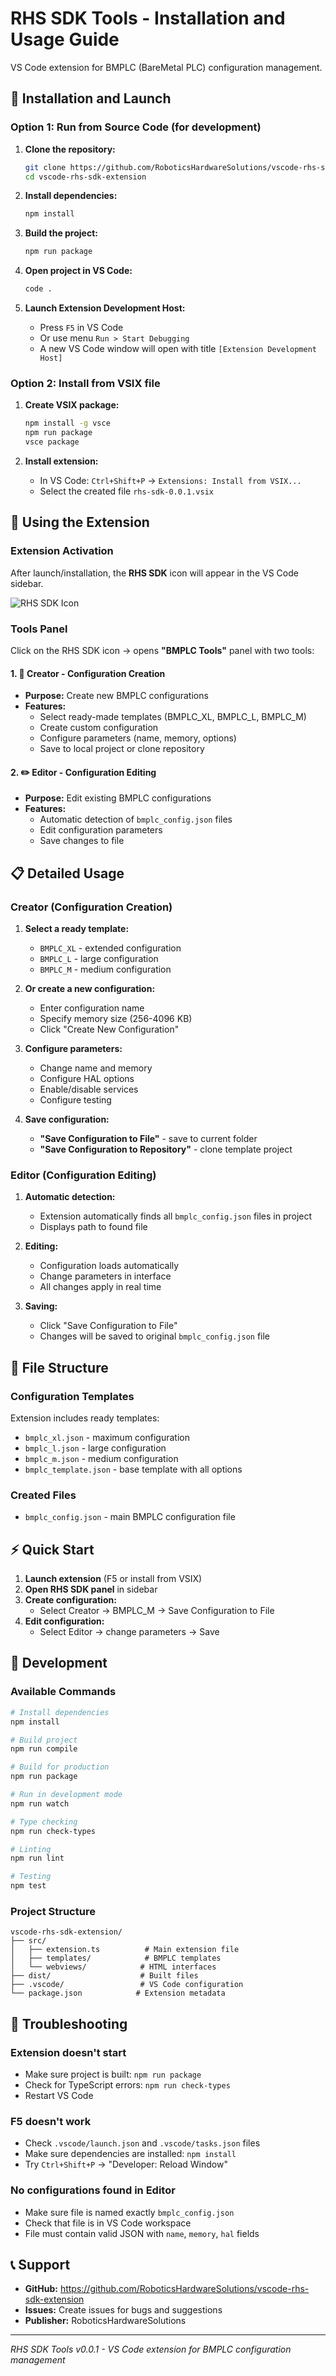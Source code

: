 # RHS SDK Tools - Installation and Usage Guide

VS Code extension for BMPLC (BareMetal PLC) configuration management.

## 🚀 Installation and Launch

### Option 1: Run from Source Code (for development)

1. **Clone the repository:**
   ```bash
   git clone https://github.com/RoboticsHardwareSolutions/vscode-rhs-sdk-extension.git
   cd vscode-rhs-sdk-extension
   ```

2. **Install dependencies:**
   ```bash
   npm install
   ```

3. **Build the project:**
   ```bash
   npm run package
   ```

4. **Open project in VS Code:**
   ```bash
   code .
   ```

5. **Launch Extension Development Host:**
   - Press `F5` in VS Code
   - Or use menu `Run > Start Debugging`
   - A new VS Code window will open with title `[Extension Development Host]`

### Option 2: Install from VSIX file

1. **Create VSIX package:**
   ```bash
   npm install -g vsce
   npm run package
   vsce package
   ```

2. **Install extension:**
   - In VS Code: `Ctrl+Shift+P` → `Extensions: Install from VSIX...`
   - Select the created file `rhs-sdk-0.0.1.vsix`

## 🎯 Using the Extension

### Extension Activation

After launch/installation, the **RHS SDK** icon will appear in the VS Code sidebar.

![RHS SDK Icon](src/media/RHS.svg)

### Tools Panel

Click on the RHS SDK icon → opens **"BMPLC Tools"** panel with two tools:

#### 1. 📝 Creator - Configuration Creation
- **Purpose:** Create new BMPLC configurations
- **Features:**
  - Select ready-made templates (BMPLC_XL, BMPLC_L, BMPLC_M)
  - Create custom configuration
  - Configure parameters (name, memory, options)
  - Save to local project or clone repository

#### 2. ✏️ Editor - Configuration Editing
- **Purpose:** Edit existing BMPLC configurations
- **Features:**
  - Automatic detection of `bmplc_config.json` files
  - Edit configuration parameters
  - Save changes to file

## 📋 Detailed Usage

### Creator (Configuration Creation)

1. **Select a ready template:**
   - `BMPLC_XL` - extended configuration
   - `BMPLC_L` - large configuration  
   - `BMPLC_M` - medium configuration

2. **Or create a new configuration:**
   - Enter configuration name
   - Specify memory size (256-4096 KB)
   - Click "Create New Configuration"

3. **Configure parameters:**
   - Change name and memory
   - Configure HAL options
   - Enable/disable services
   - Configure testing

4. **Save configuration:**
   - **"Save Configuration to File"** - save to current folder
   - **"Save Configuration to Repository"** - clone template project

### Editor (Configuration Editing)

1. **Automatic detection:**
   - Extension automatically finds all `bmplc_config.json` files in project
   - Displays path to found file

2. **Editing:**
   - Configuration loads automatically
   - Change parameters in interface
   - All changes apply in real time

3. **Saving:**
   - Click "Save Configuration to File"
   - Changes will be saved to original `bmplc_config.json` file

## 📁 File Structure

### Configuration Templates
Extension includes ready templates:

- `bmplc_xl.json` - maximum configuration
- `bmplc_l.json` - large configuration
- `bmplc_m.json` - medium configuration
- `bmplc_template.json` - base template with all options

### Created Files
- `bmplc_config.json` - main BMPLC configuration file

## ⚡ Quick Start

1. **Launch extension** (F5 or install from VSIX)
2. **Open RHS SDK panel** in sidebar
3. **Create configuration:**
   - Select Creator → BMPLC_M → Save Configuration to File
4. **Edit configuration:**
   - Select Editor → change parameters → Save

## 🔧 Development

### Available Commands

```bash
# Install dependencies
npm install

# Build project
npm run compile

# Build for production
npm run package

# Run in development mode
npm run watch

# Type checking
npm run check-types

# Linting
npm run lint

# Testing
npm test
```

### Project Structure

```
vscode-rhs-sdk-extension/
├── src/
│   ├── extension.ts          # Main extension file
│   ├── templates/            # BMPLC templates
│   └── webviews/            # HTML interfaces
├── dist/                    # Built files
├── .vscode/                 # VS Code configuration
└── package.json            # Extension metadata
```

## 🐛 Troubleshooting

### Extension doesn't start
- Make sure project is built: `npm run package`
- Check for TypeScript errors: `npm run check-types`
- Restart VS Code

### F5 doesn't work
- Check `.vscode/launch.json` and `.vscode/tasks.json` files
- Make sure dependencies are installed: `npm install`
- Try `Ctrl+Shift+P` → "Developer: Reload Window"

### No configurations found in Editor
- Make sure file is named exactly `bmplc_config.json`
- Check that file is in VS Code workspace
- File must contain valid JSON with `name`, `memory`, `hal` fields

## 📞 Support

- **GitHub:** https://github.com/RoboticsHardwareSolutions/vscode-rhs-sdk-extension
- **Issues:** Create issues for bugs and suggestions
- **Publisher:** RoboticsHardwareSolutions

---

*RHS SDK Tools v0.0.1 - VS Code extension for BMPLC configuration management*
